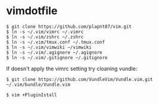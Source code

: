 # vimdotfile

```
$ git clone https://github.com/plapnt87/vim.git
$ ln -s ~/.vim/vimrc ~/.vimrc
$ ln -s ~/.vim/zshrc ~/.zshrc
$ ln -s ~/.vim/tmux.conf ~/.tmux.conf
$ ln -s ~/.vim/vimwiki ~/vimwiki
$ ln -s ~/.vim/.agignore ~/.agignore
$ ln -s ~/.vim/.gitignore ~/.gitignore

```
If doesn't apply the vimrc setting try cloaning vundle:
```
$ git clone https://github.com/VundleVim/Vundle.vim.git ~/.vim/bundle/Vundle.vim
```
```
$ vim +PluginIstall
```
